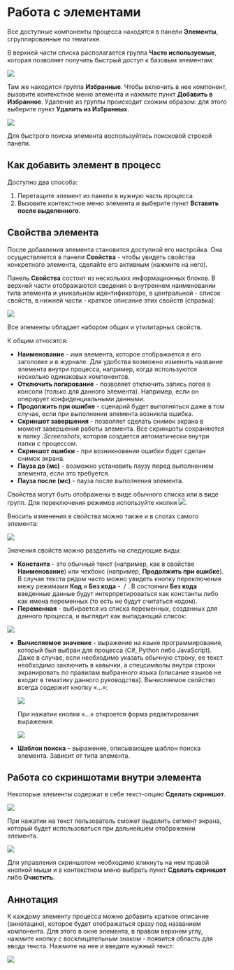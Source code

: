 # Работа с элементами

Все доступные компоненты процесса находятся в панели **Элементы**, сгруппированные по тематике. 

В верхней части списка располагается группа **Часто используемые**, которая позволяет получить быстрый доступ к базовым элементам:

![](<../../.gitbook/assets/image (887).png>)

Там же находится группа **Избранные**. Чтобы включить в нее компонент, вызовите контекстное меню элемента и нажмите пункт **Добавить в Избранное**. Удаление из группы происходит схожим образом: для этого выберите пункт **Удалить из Избранных**.

![](<../../.gitbook/assets/image (947).png>)

Для быстрого поиска элемента воспользуйтесь поисковой строкой панели.

## Как добавить элемент в процесс

Доступно два способа:

1. Перетащите элемент из панели в нужную часть процесса.
2. Вызовите контекстное меню элемента и выберите пункт **Вставить после выделенного**.

## Свойства элемента

После добавления элемента становится доступной его настройка. Она осуществляется в панели **Свойства** - чтобы увидеть свойства конкретного элемента, сделайте его активным (нажмите на него).

Панель **Свойства** состоит из нескольких информационных блоков. В верхней части отображаются сведения о внутреннем наименовании типа элемента и уникальном идентификаторе, в центральной - список свойств, в нижней части - краткое описание этих свойств (справка):

![](<../../.gitbook/assets/0 (173).png>)

Все элементы обладает набором общих и утилитарных свойств.    

К общим относятся:

* **Наименование** - имя элемента, которое отображается в его заголовке и в журнале. Для удобства возможно изменить название элемента внутри процесса, например, когда используются несколько одинаковых компонентов.
* **Отключить логирование** - позволяет отключить запись логов в консоли (только для данного элемента). Например, если он оперирует конфиденциальными данными.
* **Продолжить при ошибке** - сценарий будет выполняться даже в том случае, если при выполнении элемента возникла ошибка.
* **Скриншот завершения** - позволяет сделать снимок экрана в момент завершения работы элемента. Все скриншоты сохраняются в папку _.Screenshots_, которая создается автоматически внутри папки с процессом.
* **Скриншот ошибки** - при возникновении ошибки будет сделан снимок экрана.
* **Пауза до (мс)** - возможно установить паузу перед выполнением элемента, если это требуется.
* **Пауза после (мс)** - пауза после выполнения элемента.

Свойства могут быть отображены в виде обычного списка или в виде групп. Для переключения режимов используйте кнопки ![](<../../.gitbook/assets/1 (124).png>). 

Вносить изменения в свойства можно также и в слотах самого элемента:

![](<../../.gitbook/assets/2 (10).png>)

Значения свойств можно разделить на следующие виды:

* **Константа** - это обычный текст (например, как в свойстве **Наименование**) или чекбокс (например, **Продолжить при ошибке**). В случае текста рядом часто можно увидеть кнопку переключения межу режимами **Код** и **Без кода** - <img src="../../.gitbook/assets/image (803).png" alt="" data-size="line"> / <img src="../../.gitbook/assets/image (916).png" alt="" data-size="line">. В состоянии **Без кода** введенные данные будут интерпретироваться как константы либо как имена переменных (то есть не будут считаться кодом).
* **Переменная** - выбирается из списка переменных, созданных для данного процесса, и выглядит как выпадающий список:

![](<../../.gitbook/assets/3 (7).png>)

* **Вычисляемое значение** - выражение на языке программирования, который был выбран для процесса (C#, Python либо JavaScript). Даже в случае, если необходимо указать обычную строку, ее текст необходимо заключить в кавычки, а спецсимволы внутри строки экранировать по правилам выбранного языка (описание языков не входит в тематику данного руководства). Вычисляемое свойство всегда содержит кнопку «…»:

  ![](<../../.gitbook/assets/4 (5).png>)

  При нажатии кнопки «…» откроется форма редактирования выражения:

  ![](<../../.gitbook/assets/001 (19).png>)

* **Шаблон поиска** – выражение, описывающее шаблон поиска элемента. Зависит от типа элемента.

## Работа со скриншотами внутри элемента

Некоторые элементы содержат в себе текст-опцию **Сделать скриншот**.

![](<../../.gitbook/assets/1 (22).png>)

При нажатии на текст пользователь сможет выделить сегмент экрана, который будет использоваться при дальнейшем отображении элемента.

![](<../../.gitbook/assets/7 (1).png>)

Для управления скриншотом необходимо кликнуть на нем правой кнопкой мыши и в контекстном меню выбрать пункт **Сделать скриншот** либо **Очистить**.

## Аннотация

К каждому элементу процесса можно добавить краткое описание (аннотацию), которое будет отображаться сразу под названием компонента. Для этого в окне элемента, в правом верхнем углу, нажмите кнопку с восклицательным знаком - появится область для ввода текста. Нажмите на нее и введите нужный текст:

![](<../../.gitbook/assets/image (845).png>)
